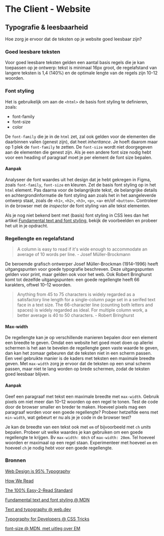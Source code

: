 # The Client - Website

## Typografie & leesbaarheid

Hoe zorg je ervoor dat de teksten op je website goed leesbaar zijn?

### Goed leesbare teksten

Voor goed leesbare teksten gelden een aantal basis regels die je kan toepassen op je ontwerp: tekst is minimaal 16px groot, de regelafstand van langere teksten is 1,4 (140%) en de optimale lengte van de regels zijn 10-12 woorden.


### Font styling

Het is gebruikelijk om aan de `<html>` de basis font styling te definieren, zoals:  
- font-family
- font-size
- color

De `font-family` die je in de `html` zet, zal ook gelden voor de elementen die daarbinnen vallen (genest zijn), dat heet *inheritance*. Je hoeft daarom maar op 1 plek de `font-family` te zetten. De `font-size` wordt niet doorgegeven aan de elementen die genest zijn. Als je een andere font size nodig hebt voor een heading of paragraaf moet je per element de font size bepalen. 

#### Aanpak
Analyseer de font waardes uit het design dat je hebt gekregen in Figma, zoals `font-family`, `font-size` en kleuren. Zet de basis font styling op in het `html` element. Pas daarna voor de belangrijkste tekst, de belangrijke details en achtergrondinformatie de font styling aan zoals het in het aangeleverde ontwerp staat, zoals de `<h1>`, `<h2>`, `<h3>`,  `<p>`, `<a>` en/of `<button>`. Controleer in de browser met de *inspector* de font styling van alle tekst elementen.

Als je nog niet bekend bent met (basis) font styling in CSS lees dan het artikel [Fundamental text and font styling](https://developer.mozilla.org/en-US/docs/Learn/CSS/Styling_text/Fundamentals), bekijk de voorbeelden en probeer het uit in je opdracht.

### Regellengte en regelafstand

> A column is easy to read if it's wide enough to accommodate an average of 10 words per line. - Josef Müller-Brockmann

De beroemde grafisch ontwerper Josef Müller-Brockman (1914–1996) heeft uitgangspunten voor goede typografie beschreven. Deze uitgangspunten gelden voor print, maar gelden ook voor het web. Ook Robert Bringhurst komt tot dezelfde uitgangspunten: een goede regellengte heeft 66 karakters, oftwel 10–12 woorden.

> Anything from 45 to 75 characters is widely regarded as a satisfactory line length for a single-column page set in a serifed text face in a text size. The 66-character line (counting both letters and spaces) is widely regarded as ideal. For multiple column work, a better average is 40 to 50 characters. - Robert Bringhurst 

#### Max-width
De regellengte kan je op verschillende manieren bepalen door een element een breedte te geven. Omdat een website het goed moet doen op allerlei schermen is het aan te bevelen de regellengte geen vaste waarde te geven, dan kan het zomaar gebeuren dat de teksten niet in een scherm passen. Een veel gebruikte manier is de kaders met teksten een maximale breedte geven. Met `max-width` zorg je ervoor dat de teksten op een smal scherm passen, maar niet te lang worden op brede schermen, zodat de teksten goed leesbaar blijven. 

#### Aanpak
Geef een paragraaf met tekst een maximale breedte met `max-width`. Gebruik pixels om niet meer dan 10–12 woorden op een regel te tonen. Test de code door de browser smaller en breder te maken. Hoeveel pixels mag een paragraaf worden voor een goede regellengte? Probeer hetzelfde eens met `min-width`, wat gebeurt er nu als je je code in de browser test?

Je kan de breedte van een tekst ook met `em` of bijvoorbeeld met `ch` _units_ bepalen. Probeer uit welke waardes je kan gebruiken om een goede regellengte te krijgen. Bv `max-width: 60ch` of `max-width: 20em`. Tel hoeveel woorden er maximaal op een regel staan. Experimenteer met hoeveel `em` en hoeveel `ch` je nodig hebt voor een goede regellengte.

### Bronnen

[Web Design is 95% Typography](https://web.archive.org/web/20191218153545/https://ia.net/topics/the-web-is-all-about-typography-period)

[How We Read](https://alistapart.com/article/how-we-read)

[The 100% Easy-2-Read Standard](https://web.archive.org/web/20200114014936/https://ia.net/topics/100e2r)

[Fundamental text and font styling @ MDN](https://developer.mozilla.org/en-US/docs/Learn/CSS/Styling_text/Fundamentals)

[Text and typography @ web.dev](https://web.dev/learn/css/typography)

[Typography for Developers @ CSS Tricks](https://css-tricks.com/typography-for-developers/)

[font-size @ MDN, met uitleg over EM](https://developer.mozilla.org/en-US/docs/Web/CSS/font-size)
